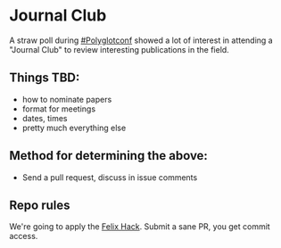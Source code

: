 # Journal Club

A straw poll during [#Polyglotconf](http://polyglotconf.com/) showed a lot of interest in attending a "Journal Club" to review interesting publications in the field.

## Things TBD:

  - how to nominate papers
  - format for meetings
  - dates, times
  - pretty much everything else

## Method for determining the above:

  - Send a pull request, discuss in issue comments

## Repo rules

We're going to apply the [Felix Hack](http://felixge.de/2013/03/11/the-pull-request-hack.html). Submit a sane PR, you get commit access.
